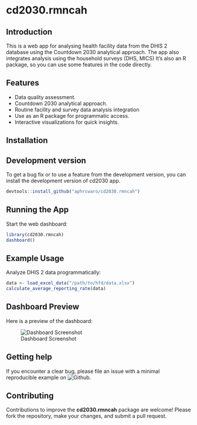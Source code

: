 
<!-- README.md is generated from README.Rmd. Please edit that file -->

# cd2030.rmncah

<!-- badges: start -->

<!-- badges: end -->

## Introduction

This is a web app for analysing health facility data from the DHIS 2 database using the Countdown 2030 analytical approach.
The app also integrates analysis using the household surveys (DHS, MICS)
It’s also an R package, so you can use some features in the code
directly.

## Features

- Data quality assessment.
- Countdown 2030 analytical approach.
- Routine facility and survey data analysis integration
- Use as an R package for programmatic access.
- Interactive visualizations for quick insights.

## Installation

<!--
You can install a stable version of cd2030 app from [GitHub](https://github.com/) with:
&#10;
``` r
devtools::install_github("aphrcwaro/cd2030.rmncah@v1.0.0")
```
-->

## Development version

To get a bug fix or to use a feature from the development version, you
can install the development version of cd2030 app.

``` r
devtools::install_github("aphrcwaro/cd2030.rmncah")
```

## Running the App

Start the web dashboard:

``` r
library(cd2030.rmncah)
dashboard()
```

## Example Usage

Analyze DHIS 2 data programmatically:

``` r
data <- load_excel_data("/path/to/hfd/data.xlsx")
calculate_average_reporting_rate(data)
```

## Dashboard Preview

Here is a preview of the dashboard:

<figure>
<img src="man/figures/dashboard.jpeg" alt="Dashboard Screenshot" />
<figcaption aria-hidden="true">Dashboard Screenshot</figcaption>
</figure>

## Getting help

If you encounter a clear bug, please file an issue with a minimal
reproducible example on
![Github](https://github.com/aphrcwaro/cd2030.rmncah/issues).

## Contributing

Contributions to improve the **cd2030.rmncah** package are welcome!
Please fork the repository, make your changes, and submit a pull
request.
